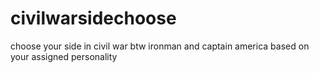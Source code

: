 # civilwarsidechoose
choose your side in civil war btw ironman and captain america based on your assigned personality
